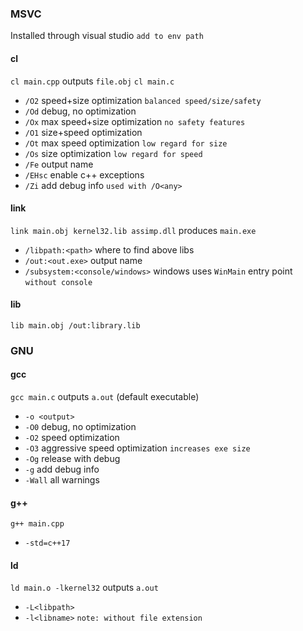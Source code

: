 ### MSVC
Installed through visual studio `add to env path`
#### cl
`cl main.cpp` outputs `file.obj`
`cl main.c`
- `/O2` speed+size optimization `balanced speed/size/safety`
- `/Od` debug, no optimization
- `/Ox` max speed+size optimization `no safety features`
- `/O1` size+speed optimization
- `/Ot` max speed optimization `low regard for size`
- `/Os` size optimization `low regard for speed`
- `/Fe` output name
- `/EHsc` enable c++ exceptions
- `/Zi` add debug  info `used with /O<any>`
#### link
`link main.obj kernel32.lib assimp.dll` produces `main.exe`
- `/libpath:<path>` where to find above libs
- `/out:<out.exe>` output name
- `/subsystem:<console/windows>` windows uses `WinMain` entry point `without console`
#### lib
`lib main.obj /out:library.lib`
### GNU
#### gcc
`gcc main.c` outputs `a.out` (default executable)
- `-o <output>`
- `-O0` debug, no optimization
- `-O2` speed optimization
- `-O3` aggressive speed optimization `increases exe size`
- `-Og` release with debug
- `-g` add debug info
- `-Wall` all warnings
#### g++
`g++ main.cpp`
- `-std=c++17`
#### ld
`ld main.o -lkernel32` outputs `a.out`
- `-L<libpath>`
- `-l<libname>` `note: without file extension`
